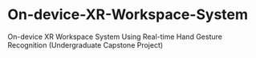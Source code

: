 # On-device-XR-Workspace-System
On-device XR Workspace System Using Real-time Hand Gesture Recognition (Undergraduate Capstone Project)
